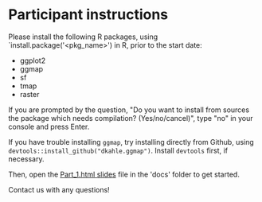 # Participant instructions

Please install the following R packages, using `install.package('<pkg_name>') in R, prior to the start date:

* ggplot2
* ggmap
* sf
* tmap
* raster

If you are prompted by the question, "Do you want to install from sources the package which needs compilation? (Yes/no/cancel)", type "no" in your console and press Enter.

If you have trouble installing `ggmap`, try installing directly from Github, using
`devtools::install_github("dkahle.ggmap")`. Install `devtools` first, if necessary.

Then, open the [Part_1.html slides](https://dlab-geo.github.io/Geospatial-Fundamentals-in-R-with-sf/docs/Part_1.html#1) file in the 'docs' folder to get started.

Contact us with any questions!
